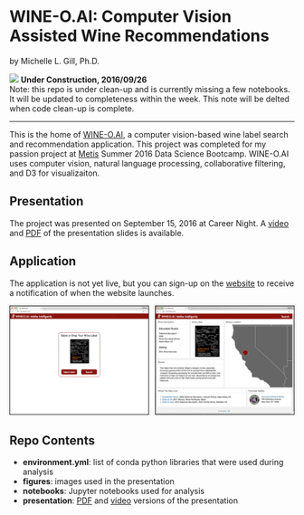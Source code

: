 # WINE-O.AI: Computer Vision Assisted Wine Recommendations


by Michelle L. Gill, Ph.D.  

![](http://www.sharonkgilbert.com/wp-content/uploads/2015/12/Under-construction-1-150x150.png)
**Under Construction, 2016/09/26**  
Note: this repo is under clean-up and is currently missing a few notebooks. It will be updated to completeness within the week. This note will be delted when code clean-up is complete.

----------------------------

This is the home of [WINE-O.AI](http://wine-o.ai), a computer vision-based wine label search and recommendation application. This project was completed for my passion project at [Metis](http://thisismetis.com) Summer 2016 Data Science Bootcamp. WINE-O.AI uses computer vision, natural language processing, collaborative filtering, and D3 for visualizaiton.

## Presentation

The project was presented on September 15, 2016 at Career Night. A [video](http://wineoai.michellelynngill.com/presentation/WINE-O_AI_MLGill.m4v) and [PDF](http://wineoai.michellelynngill.com/presentation/WINE-O_AI_MLGill.pdf) of the presentation slides is available.


## Application

The application is not yet live, but you can sign-up on the [website](http://wine-o.ai) to receive a notification of when the website launches.

![**Coming Soon!**](./figures/WINE-O_AI_SideBySide_MLGill.png)

## Repo Contents

* **environment.yml**: list of conda python libraries that were used during analysis
* **figures**: images used in the presentation
* **notebooks**: Jupyter notebooks used for analysis
* **presentation**: [PDF](http://wineoai.michellelynngill.com/presentation/WINE-O_AI_MLGill.pdf) and [video](http://wineoai.michellelynngill.com/presentation/WINE-O_AI_MLGill.m4v) versions of the presentation





